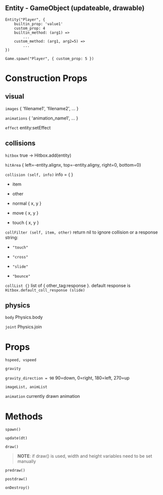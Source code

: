 ## Entity - GameObject (updateable, drawable)

```
Entity("Player", {
    builtin_prop: 'value1'
    custom_prop: 4
    builtin_method: (arg1) =>
        ...
    custom_method: (arg1, arg2=5) =>
        ...
})

Game.spawn("Player", { custom_prop: 5 })
```

# Construction Props

## visual

`images` { 'filename1', 'filename2', ... }

`animations` { 'animation_name1', ... }

`effect` entity:setEffect <effect>

## collisions

`hitbox` true -> Hitbox.add(entity)

`hitArea` { left=-entity.alignx, top=-entity.aligny, right=0, bottom=0}

`collision (self, info)` info = { <see below> }

* item

* other

* normal { x, y }

* move { x, y }

* touch { x, y }

`collFilter (self, item, other)` return nil to ignore collision or a response string:

* `"touch"`

* `"cross"`

* `"slide"`

* `"bounce"`

`collList {}` list of { other_tag:response }. default response is `Hitbox.default_coll_response (slide)`

## physics

`body` Physics.body <body>

`joint` Physics.join <joint>

# Props

`hspeed, vspeed`

`gravity`

`gravity_direction = 90` 90=down, 0=right, 180=left, 270=up

`imageList, animList`

`animation` currently drawn animation

# Methods

`spawn()`

`update(dt)`

`draw()`

> __NOTE__: if draw() is used, width and height variables need to be set manually

`predraw()`

`postdraw()`

`onDestroy()`
